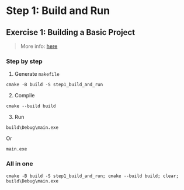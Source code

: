 # Step 1: Build and Run

## Exercise 1: Building a Basic Project
> More info: [here](https://cmake.org/cmake/help/latest/manual/cmake.1.html#generate-a-project-buildsystem)

### Step by step
1. Generate `makefile`
```
cmake -B build -S step1_build_and_run
```

2. Compile
```
cmake --build build
```

3. Run
```
build\Debug\main.exe
```
Or
```
main.exe
```

### All in one
```
cmake -B build -S step1_build_and_run; cmake --build build; clear; build\Debug\main.exe
```
